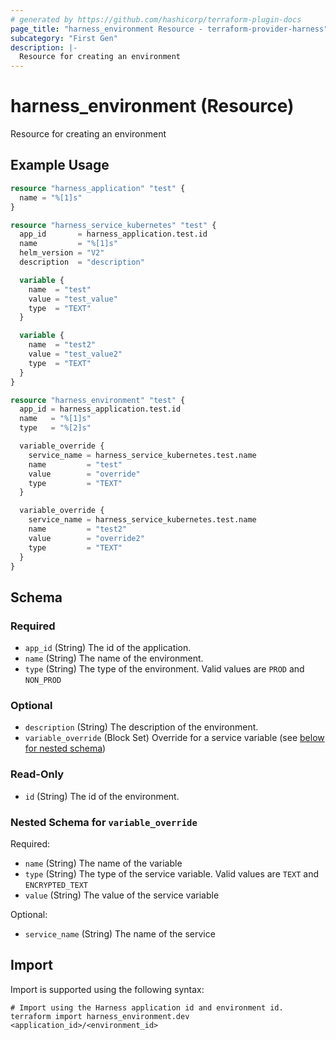 ```yaml
---
# generated by https://github.com/hashicorp/terraform-plugin-docs
page_title: "harness_environment Resource - terraform-provider-harness"
subcategory: "First Gen"
description: |-
  Resource for creating an environment
---
```


# harness_environment (Resource)

Resource for creating an environment

## Example Usage

```terraform
resource "harness_application" "test" {
  name = "%[1]s"
}

resource "harness_service_kubernetes" "test" {
  app_id       = harness_application.test.id
  name         = "%[1]s"
  helm_version = "V2"
  description  = "description"

  variable {
    name  = "test"
    value = "test_value"
    type  = "TEXT"
  }

  variable {
    name  = "test2"
    value = "test_value2"
    type  = "TEXT"
  }
}

resource "harness_environment" "test" {
  app_id = harness_application.test.id
  name   = "%[1]s"
  type   = "%[2]s"

  variable_override {
    service_name = harness_service_kubernetes.test.name
    name         = "test"
    value        = "override"
    type         = "TEXT"
  }

  variable_override {
    service_name = harness_service_kubernetes.test.name
    name         = "test2"
    value        = "override2"
    type         = "TEXT"
  }
}
```

<!-- schema generated by tfplugindocs -->
## Schema

### Required

- `app_id` (String) The id of the application.
- `name` (String) The name of the environment.
- `type` (String) The type of the environment. Valid values are `PROD` and `NON_PROD`

### Optional

- `description` (String) The description of the environment.
- `variable_override` (Block Set) Override for a service variable (see [below for nested schema](#nestedblock--variable_override))

### Read-Only

- `id` (String) The id of the environment.

<a id="nestedblock--variable_override"></a>
### Nested Schema for `variable_override`

Required:

- `name` (String) The name of the variable
- `type` (String) The type of the service variable. Valid values are `TEXT` and `ENCRYPTED_TEXT`
- `value` (String) The value of the service variable

Optional:

- `service_name` (String) The name of the service

## Import

Import is supported using the following syntax:

```shell
# Import using the Harness application id and environment id.
terraform import harness_environment.dev <application_id>/<environment_id>
```
